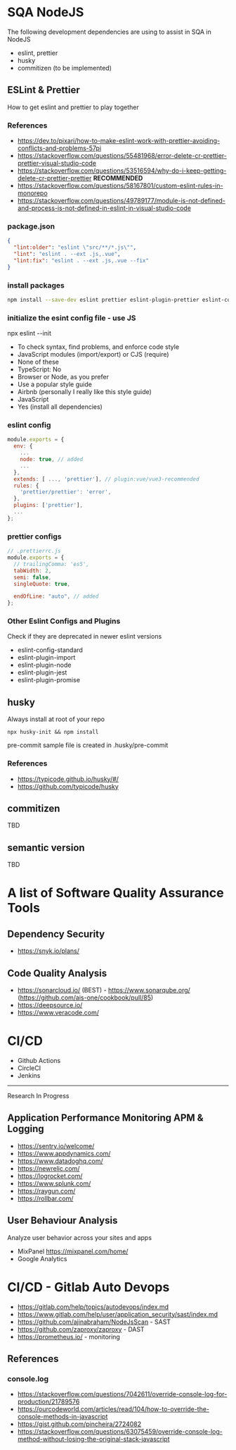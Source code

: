 # SQA NodeJS

The following development dependencies are using to assist in SQA in NodeJS

- eslint, prettier
- husky
- commitizen (to be implemented)

## ESLint & Prettier

How to get eslint and prettier to play together

### References

- https://dev.to/pixari/how-to-make-eslint-work-with-prettier-avoiding-conflicts-and-problems-57pi
- https://stackoverflow.com/questions/55481968/error-delete-cr-prettier-prettier-visual-studio-code
- https://stackoverflow.com/questions/53516594/why-do-i-keep-getting-delete-cr-prettier-prettier **RECOMMENDED**
- https://stackoverflow.com/questions/58167801/custom-eslint-rules-in-monorepo
- https://stackoverflow.com/questions/49789177/module-is-not-defined-and-process-is-not-defined-in-eslint-in-visual-studio-code

### package.json

```json
{
  "lint:older": "eslint \"src/**/*.js\"",
  "lint": "eslint . --ext .js,.vue",
  "lint:fix": "eslint . --ext .js,.vue --fix"
}
```

### install packages

```bash
npm install --save-dev eslint prettier eslint-plugin-prettier eslint-config-prettier eslint-plugin-vue@next
```

### initialize the esint config file - use JS

npx eslint --init

- To check syntax, find problems, and enforce code style
- JavaScript modules (import/export) or CJS (require)
- None of these
- TypeScript: No
- Browser or Node, as you prefer
- Use a popular style guide
- Airbnb (personally I really like this style guide)
- JavaScript
- Yes (install all dependencies)

### eslint config

```js
module.exports = {
  env: {
    ...
    node: true, // added
    ...
  },
  extends: [ ..., 'prettier'], // plugin:vue/vue3-recommended
  rules: {
    'prettier/prettier': 'error',
  },
  plugins: ['prettier'],
  ...
};
```

### prettier configs

```js
// .prettierrc.js
module.exports = {
  // trailingComma: 'es5',
  tabWidth: 2,
  semi: false,
  singleQuote: true,

  endOfLine: "auto", // added
};
```

### Other Eslint Configs and Plugins

Check if they are deprecated in newer eslint versions

- eslint-config-standard
- eslint-plugin-import
- eslint-plugin-node
- eslint-plugin-jest
- eslint-plugin-promise

## husky

Always install at root of your repo

```
npx husky-init && npm install

```

pre-commit sample file is created in .husky/pre-commit

### References

- https://typicode.github.io/husky/#/
- https://github.com/typicode/husky

## commitizen

TBD

## semantic version

TBD

# A list of Software Quality Assurance Tools

## Dependency Security

- https://snyk.io/plans/

## Code Quality Analysis

- https://sonarcloud.io/ (BEST) - https://www.sonarqube.org/ (https://github.com/ais-one/cookbook/pull/85)
- https://deepsource.io/
- https://www.veracode.com/

# CI/CD

- Github Actions
- CircleCI
- Jenkins

---

Research In Progress

## Application Performance Monitoring APM & Logging

- https://sentry.io/welcome/
- https://www.appdynamics.com/
- https://www.datadoghq.com/
- https://newrelic.com/
- https://logrocket.com/
- https://www.splunk.com/
- https://raygun.com/
- https://rollbar.com/

## User Behaviour Analysis

Analyze user behavior across your sites and apps

- MixPanel https://mixpanel.com/home/
- Google Analytics

# CI/CD - Gitlab Auto Devops

- https://gitlab.com/help/topics/autodevops/index.md
- https://www.gitlab.com/help/user/application_security/sast/index.md
- https://github.com/ajinabraham/NodeJsScan - SAST
- https://github.com/zaproxy/zaproxy - DAST
- https://prometheus.io/ - monitoring

## References

### console.log

- https://stackoverflow.com/questions/7042611/override-console-log-for-production/21789576
- https://ourcodeworld.com/articles/read/104/how-to-override-the-console-methods-in-javascript
- https://gist.github.com/pincheira/2724082
- https://stackoverflow.com/questions/63075459/override-console-log-method-without-losing-the-original-stack-javascript
